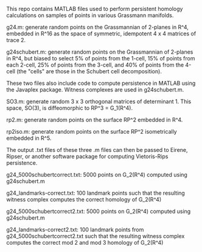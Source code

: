 This repo contains MATLAB files used to perform persistent homology calculations on samples of points in various Grassmann manifolds.

g24.m: generate random points on the Grassmannian of 2-planes in R^4, embedded in R^16 as the space of symmetric, idempotent 4 x 4 matrices of trace 2.

g24schubert.m: generate random points on the Grassmannian of 2-planes in R^4, but biased to select 5% of points from the 1-cell, 15% of points from each 2-cell, 25% of points from the 3-cell, and 40% of points from the 4-cell (the "cells" are those in the Schubert cell decomposition).

These two files also include code to compute persistence in MATLAB using the Javaplex package. Witness complexes are used in g24schubert.m.

SO3.m: generate random 3 x 3 orthogonal matrices of determinant 1. This space, SO(3), is diffeomorphic to RP^3 = G_1(R^4).

rp2.m: generate random points on the surface RP^2 embedded in R^4.

rp2iso.m: generate random points on the surface RP^2 isometrically embedded in R^5.

The output .txt files of these three .m files can then be passed to Eirene, Ripser, or another software package for computing Vietoris-Rips persistence.

g24_5000schubertcorrect.txt: 5000 points on G_2(R^4) computed using g24schubert.m

g24_landmarks-correct.txt: 100 landmark points such that the resulting witness complex computes the correct homology of G_2(R^4)

g24_5000schubertcorrect2.txt: 5000 points on G_2(R^4) computed using g24schubert.m

g24_landmarks-correct2.txt: 100 landmark points from g24_5000schubertcorrect2.txt such that the resulting witness complex computes the correct mod 2 and mod 3 homology of G_2(R^4)
